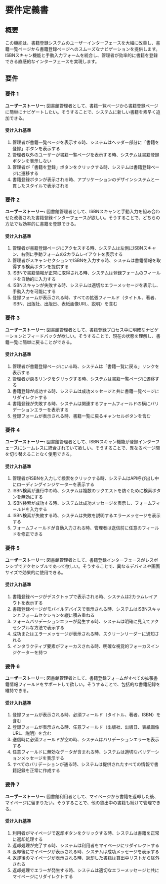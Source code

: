 # 要件定義書

## 概要

この機能は、書籍登録システムのユーザーインターフェースを大幅に改善し、書籍一覧ページから書籍登録ページへのスムーズなナビゲーションを提供します。ISBNスキャン機能と手動入力フォームを統合し、管理者が効率的に書籍を登録できる直感的なインターフェースを実現します。

## 要件

### 要件 1

**ユーザーストーリー:** 図書館管理者として、書籍一覧ページから書籍登録ページに簡単にナビゲートしたい。そうすることで、システムに新しい書籍を素早く追加できる。

#### 受け入れ基準

1. 管理者が書籍一覧ページを表示する時、システムはヘッダー部分に「書籍を登録」ボタンを表示する
2. 管理者以外のユーザーが書籍一覧ページを表示する時、システムは書籍登録ボタンを表示しない
3. 管理者が「書籍を登録」ボタンをクリックする時、システムは書籍登録ページに遷移する
4. 書籍登録ボタンが表示される時、アプリケーションのデザインシステムと一貫したスタイルで表示される

### 要件 2

**ユーザーストーリー:** 図書館管理者として、ISBNスキャンと手動入力を組み合わせた改善された書籍登録インターフェースが欲しい。そうすることで、どちらの方法でも効率的に書籍を登録できる。

#### 受け入れ基準

1. 管理者が書籍登録ページにアクセスする時、システムは左側にISBNスキャン、右側に手動フォームの2カラムレイアウトを表示する
2. 管理者がスキャンセクションでISBNを入力する時、システムは書籍情報を取得する検索ボタンを提供する
3. ISBNで書籍情報が正常に取得される時、システムは登録フォームのフィールドを自動的に入力する
4. ISBNスキャンが失敗する時、システムは適切なエラーメッセージを表示し、手動入力を可能にする
5. 登録フォームが表示される時、すべての拡張フィールド（タイトル、著者、ISBN、出版社、出版日、表紙画像URL、説明）を含む

### 要件 3

**ユーザーストーリー:** 図書館管理者として、書籍登録プロセス中に明確なナビゲーションとフィードバックが欲しい。そうすることで、現在の状態を理解し、書籍一覧に簡単に戻ることができる。

#### 受け入れ基準

1. 管理者が書籍登録ページにいる時、システムは「書籍一覧に戻る」リンクを表示する
2. 管理者が戻るリンクをクリックする時、システムは書籍一覧ページに遷移する
3. 書籍登録が成功する時、システムは成功メッセージと共に書籍一覧ページにリダイレクトする
4. 書籍登録が失敗する時、システムは関連するフォームフィールドの横にバリデーションエラーを表示する
5. 登録フォームが表示される時、書籍一覧に戻るキャンセルボタンを含む

### 要件 4

**ユーザーストーリー:** 図書館管理者として、ISBNスキャン機能が登録インターフェースにシームレスに統合されていて欲しい。そうすることで、異なるページ間を切り替えることなく使用できる。

#### 受け入れ基準

1. 管理者がISBNを入力して検索をクリックする時、システムはAPI呼び出し中にローディングインジケーターを表示する
2. ISBN検索が進行中の時、システムは複数のリクエストを防ぐために検索ボタンを無効にする
3. ISBN検索が成功する時、システムは成功メッセージを表示し、フォームフィールドを入力する
4. ISBN検索が失敗する時、システムは失敗を説明するエラーメッセージを表示する
5. フォームフィールドが自動入力される時、管理者は送信前に任意のフィールドを修正できる

### 要件 5

**ユーザーストーリー:** 図書館管理者として、書籍登録インターフェースがレスポンシブでアクセシブルであって欲しい。そうすることで、異なるデバイスや画面サイズで効果的に使用できる。

#### 受け入れ基準

1. 書籍登録ページがデスクトップで表示される時、システムは2カラムレイアウトを表示する
2. 書籍登録ページがモバイルデバイスで表示される時、システムはISBNスキャンとフォームセクションを縦に積み重ねる
3. フォームバリデーションエラーが発生する時、システムは明確に見えてアクセシブルな方法で表示する
4. 成功またはエラーメッセージが表示される時、スクリーンリーダーに通知される
5. インタラクティブ要素がフォーカスされる時、明確な視覚的フォーカスインジケーターを持つ

### 要件 6

**ユーザーストーリー:** 図書館管理者として、書籍登録フォームがすべての拡張書籍情報フィールドをサポートして欲しい。そうすることで、包括的な書籍記録を維持できる。

#### 受け入れ基準

1. 登録フォームが表示される時、必須フィールド（タイトル、著者、ISBN）を含む
2. 登録フォームが表示される時、任意フィールド（出版社、出版日、表紙画像URL、説明）を含む
3. 送信時に必須フィールドが空の時、システムはバリデーションエラーを表示する
4. 任意フィールドに無効なデータが含まれる時、システムは適切なバリデーションメッセージを表示する
5. すべてのバリデーションが通る時、システムは提供されたすべての情報で書籍記録を正常に作成する

### 要件 7

**ユーザーストーリー:** 図書館利用者として、マイページから書籍を返却した後、マイページに留まりたい。そうすることで、他の貸出中の書籍も続けて管理できる。

#### 受け入れ基準

1. 利用者がマイページで返却ボタンをクリックする時、システムは書籍を正常に返却処理する
2. 返却処理が完了する時、システムは利用者をマイページにリダイレクトする
3. 返却後にマイページが表示される時、システムは成功メッセージを表示する
4. 返却後のマイページが表示される時、返却した書籍は貸出中リストから除外される
5. 返却処理でエラーが発生する時、システムは適切なエラーメッセージと共にマイページにリダイレクトする